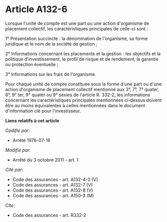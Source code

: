 # Article A132-6

Lorsque l'unité de compte est une part ou une action d'organisme de placement collectif, les caractéristiques principales de
celle-ci sont : 

1° Présentation succincte : la dénomination de l'organisme, sa forme juridique et le nom de la société de gestion ; 

2° Informations concernant les placements et la gestion : les objectifs et la politique d'investissement, le profil de risque
et de rendement, la garantie ou protection éventuelle ; 

3° Informations sur les frais de l'organisme. 

Pour chaque unité de compte constituée sous la forme d'une part ou d'une action d'organisme de placement collectif mentionné
aux 3°, 7°, 7° quater, 8°, 9° ter, 9° quater ou 9° sexies de l'article R. 332-2, les informations concernant les
caractéristiques principales mentionnées ci-dessus doivent être au moins équivalentes à celles mentionnées dans le document
d'information clé pour l'investisseur.

**Liens relatifs à cet article**

_Codifié par_:

  - Arrêté 1976-07-16

_Modifié par_:

  - Arrêté du 3 octobre 2011 - art. 1

_Cité par_:

  - Code des assurances - art. A132-4-3 (V)
  - Code des assurances - art. A132-7 (V)
  - Code des assurances - art. A132-8 (V)
  - Code des assurances - art. A150-3 (M)

_Cite_:

  - Code des assurances - art. R332-2
